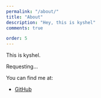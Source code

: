 ```yaml
---
permalink: "/about/"
title: "About"
description: "Hey, this is kyshel"
comments: true

order: 5
---
```

This is kyshel.

Requesting...

You can find me at:

- [GitHub](https://github.com/kyshel)


